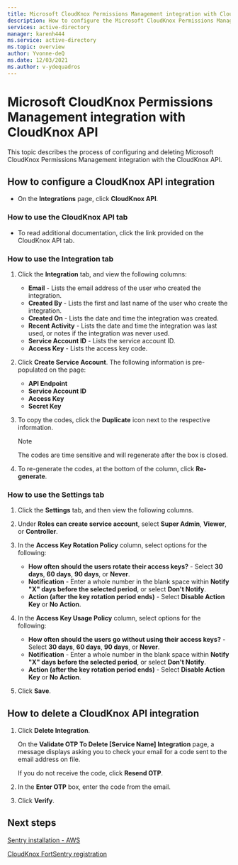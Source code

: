 ```yaml
---
title: Microsoft CloudKnox Permissions Management integration with CloudKnox API
description: How to configure the Microsoft CloudKnox Permissions Management API integration.
services: active-directory
manager: karenh444
ms.service: active-directory
ms.topic: overview
author: Yvonne-deQ
ms.date: 12/03/2021
ms.author: v-ydequadros
---
```


# Microsoft CloudKnox Permissions Management integration with CloudKnox API

This topic describes the process of configuring and deleting Microsoft CloudKnox Permissions Management integration with the CloudKnox API.

## How to configure a CloudKnox API integration

- On the **Integrations** page, click **CloudKnox API**.

### How to use the CloudKnox API tab

- To read additional documentation, click the link provided on the CloudKnox API tab.

### How to use the Integration tab

1. Click the **Integration** tab, and view the following columns:

    - **Email** - Lists the email address of the user who created the integration.
    - **Created By** - Lists the first and last name of the user who create the integration.
    - **Created On** - Lists the date and time the integration was created.
    - **Recent Activity** - Lists the date and time the integration was last used, or notes if the integration was never used.
    - **Service Account ID** - Lists the service account ID.
    - **Access Key** - Lists the access key code.

2. Click **Create Service Account**. The following information is pre-populated on the page:
    - **API Endpoint**
    - **Service Account ID**
    - **Access Key**
    - **Secret Key**

3. To copy the codes, click the **Duplicate** icon next to the respective information. 

   > [!NOTE]
   >  The codes are time sensitive and will regenerate after the box is closed.

4. To re-generate the codes, at the bottom of the column, click **Re-generate**.

### How to use the Settings tab

1. Click the **Settings** tab, and then view the following columns.

2. Under **Roles can create service account**, select **Super Admin**, **Viewer**, or **Controller**.

3. In the **Access Key Rotation Policy** column, select options for the following:

    - **How often should the users rotate their access keys?** - Select **30 days**, **60 days**, **90 days**, or **Never**.
    - **Notification** - Enter a whole number in the blank space within **Notify "X" days before the selected period**, or select **Don't Notify**.
    - **Action (after the key rotation period ends)** - Select **Disable Action Key** or **No Action**.

4. In the **Access Key Usage Policy** column, select options for the following:

    - **How often should the users go without using their access keys?** - Select **30 days**, **60 days**, **90 days**, or **Never**.
    - **Notification** - Enter a whole number in the blank space within **Notify "X" days before the selected period**, or select **Don't Notify**.
    - **Action (after the key rotation period ends)** - Select **Disable Action Key** or **No Action**.

5. Click **Save**.

## How to delete a CloudKnox API integration

1. Click **Delete Integration**.
 
     On the **Validate OTP To Delete [Service Name] Integration** page, a message displays asking you to check your email for a code sent to the email address on file.

     If you do not receive the code, click **Resend OTP**.

2. In the **Enter OTP** box, enter the code from the email.

3. Click **Verify**.

## Next steps

[Sentry installation - AWS](https://docs.cloudknox.io/Product%20Documentation%2098db130474114c96be4b3c4f27a0b297/Sentry%20Installation%20-%20AWS%20bef8e66cf2834aa69867b628f4b0a203.html)

[CloudKnox FortSentry registration](https://docs.cloudknox.io/Product%20Documentation%2098db130474114c96be4b3c4f27a0b297/CloudKnox%20FortSentry%20Registration%20f9f85592b2cf48aca0c0effd604a0827.html)

